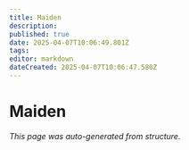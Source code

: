 ```yaml
---
title: Maiden
description: 
published: true
date: 2025-04-07T10:06:49.801Z
tags: 
editor: markdown
dateCreated: 2025-04-07T10:06:47.580Z
---
```


# Maiden

*This page was auto-generated from structure.*